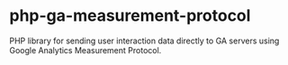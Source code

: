 php-ga-measurement-protocol
===========================

PHP library for sending user interaction data directly to GA servers using Google Analytics Measurement Protocol.
